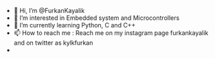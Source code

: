 - 👋 Hi, I’m @FurkanKayalik
- 👀 I’m interested in Embedded system and Microcontrollers
- 🌱 I’m currently learning Python, C and C++
- 📫 How to reach me : Reach me on my instagram page furkankayalik and on twitter as kylkfurkan
-  
